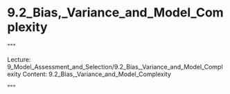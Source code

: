 # 9.2_Bias,_Variance_and_Model_Complexity

"""

Lecture: 9_Model_Assessment_and_Selection/9.2_Bias,_Variance_and_Model_Complexity
Content: 9.2_Bias,_Variance_and_Model_Complexity

"""

